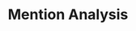 ---
word: "true"

title: "Mention Analysis"

categories: ['']

tags: ['Mention', 'Analysis']

arwords: 'تحليل الإلماحات'

arexps: []

enwords: ['Mention Analysis']

enexps: []

arlexicons: 'ح'

enlexicons: 'M'

authors: ['Ruqayya Roshdy']

translators: ['']

citations: 'مقدمة في حوسبة اللغة العربية'

sources: 'مركز الملك عبدالله بن عبدالعزيز الدولي لخدمة اللغة العربية'

slug: ""
---